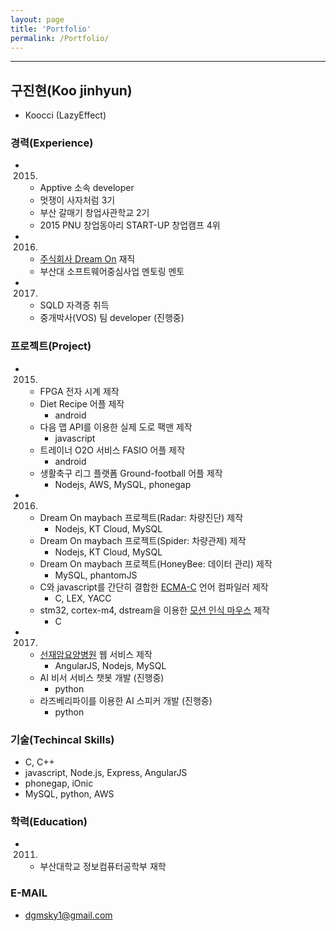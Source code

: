 ```yaml
---
layout: page
title: 'Portfolio'
permalink: /Portfolio/
---
```

---
## 구진현(Koo jinhyun)
  * Koocci (LazyEffect)

### 경력(Experience)
  * 2015.
    - Apptive 소속 developer
    - 멋쟁이 사자처럼 3기
    - 부산 갈매기 창업사관학교 2기
    - 2015 PNU 창업동아리 START-UP 창업캠프 4위
  * 2016.
    - [주식회사 Dream On](http://www.smartcar.or.kr/) 재직
    - 부산대 소프트웨어중심사업 멘토링 멘토
  * 2017.
    - SQLD 자격증 취득
    - 중개박사(VOS) 팀 developer (진행중)

### 프로젝트(Project)
  * 2015.
    - FPGA 전자 시계 제작
    - Diet Recipe 어플 제작
      + android
    - 다음 맵 API를 이용한 실제 도로 팩맨 제작
      + javascript
    - 트레이너 O2O 서비스 FASIO 어플 제작
      + android
    - 생활축구 리그 플랫폼 Ground-football 어플 제작
      + Nodejs, AWS, MySQL, phonegap
  * 2016.
    - Dream On maybach 프로젝트(Radar: 차량진단) 제작
      + Nodejs, KT Cloud, MySQL
    - Dream On maybach 프로젝트(Spider: 차량관제) 제작
      + Nodejs, KT Cloud, MySQL
    - Dream On maybach 프로젝트(HoneyBee: 데이터 관리) 제작
      + MySQL, phantomJS
    - C와 javascript를 간단히 결합한 [ECMA-C](https://github.com/seunggu/ECMA-C-Compiler) 언어 컴파일러 제작
      + C, LEX, YACC
    - stm32, cortex-m4, dstream을 이용한 [모션 인식 마우스](https://github.com/0x1306e6d/moma) 제작
      + C
  * 2017.
    - [선재암요양병원](http://www.i-sunjae.com/) 웹 서비스 제작
      + AngularJS, Nodejs, MySQL
    - AI 비서 서비스 챗봇 개발 (진행중)
      + python
    - 라즈베리파이를 이용한 AI 스피커 개발 (진행중)
      + python

### 기술(Techincal Skills)
  - C, C++
  - javascript, Node.js, Express, AngularJS
  - phonegap, iOnic
  - MySQL, python, AWS

### 학력(Education)
  * 2011.
    - 부산대학교 정보컴퓨터공학부 재학

### E-MAIL
  * dgmsky1@gmail.com
